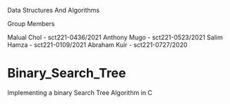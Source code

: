 Data Structures And Algorithms

Group Members

Malual Chol - sct221-0436/2021
Anthony Mugo - sct221-0523/2021
Salim Hamza - sct221-0109/2021
Abraham Kuir - sct221-0727/2020

# Binary_Search_Tree
Implementing a binary Search Tree Algorithm in C
